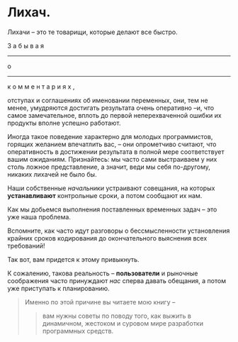 # Лихач.

Лихачи – это те товарищи, которые делают все быстро.

З
а
б
ы
в
а
я
***
о
*** 
к
о
м
м
е
н
т
а
р
и
я
х
,

отступах и соглашениях
об именовании переменных, они, тем не менее,
умудряются достигать результата очень оперативно –и, что самое замечательное,
вплоть до первой неперехваченной ошибки их продукты вполне успешно работают.

Иногда такое поведение характерно для молодых программистов,
горящих желанием впечатлить вас, – они опрометчиво считают,
что оперативность
в достижении результата в полной мере соответствует вашим ожиданиям.
Признайтесь: мы часто сами выстраиваем у них столь ложное представление, а значит,
веди мы себя по-другому, никаких лихачей не было бы.

Наши собственные _начальники_ устраивают совещания,
на которых **устанавливают** контрольные сроки, а потом сообщают их нам.

Как мы добьемся выполнения поставленных временных задач – это уже наша проблема.

Вспомните, как часто идут разговоры о бессмысленности установления крайних сроков кодирования до окончательного выяснения всех требований!

Так вот, вам придется к этому привыкнуть.

К сожалению, такова реальность – **пользователи** и рыночные соображения
часто принуждают _нас_ сперва давать обещания, а потом уже приступать к планированию.

> Именно по этой причине вы читаете мою книгу –
>> вам нужны советы по поводу того,
как выжить в динамичном, жестоком и суровом мире разработки программных средств.